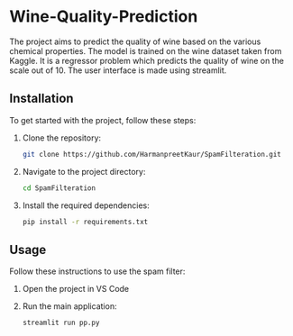 # Wine-Quality-Prediction

The project aims to predict the quality of wine based on the various chemical properties. The model is trained on the wine dataset taken from Kaggle. It is a regressor problem which predicts the quality of wine on the scale out of 10. The user interface is made using streamlit.

## Installation

To get started with the project, follow these steps:

1. Clone the repository:
    ```sh
    git clone https://github.com/HarmanpreetKaur/SpamFilteration.git
    ```

2. Navigate to the project directory:
    ```sh
    cd SpamFilteration
    ```

3. Install the required dependencies:
    ```sh
    pip install -r requirements.txt
    ```

## Usage

Follow these instructions to use the spam filter:

1. Open the project in VS Code

2. Run the main application:
    ```sh
    streamlit run pp.py
    ```
